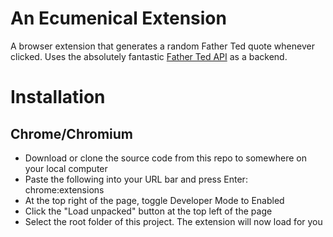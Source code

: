 # An Ecumenical Extension
A browser extension that generates a random Father Ted quote whenever clicked. Uses the absolutely fantastic [Father Ted API](https://fatherted.irish/) as a backend.

# Installation
## Chrome/Chromium
* Download or clone the source code from this repo to somewhere on your local computer
* Paste the following into your URL bar and press Enter: chrome:extensions
* At the top right of the page, toggle Developer Mode to Enabled
* Click the "Load unpacked" button at the top left of the page
* Select the root folder of this project. The extension will now load for you

